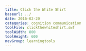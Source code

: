 ```yaml
---
title: Click the White Shirt
baseurl: ../
date: 2016-02-20
categories: cognition communication
toolFile: clickthewhiteshirt.swf
toolWidth: 800
toolHeight: 600
navGroup: learningtools
---
```

